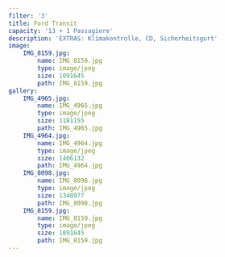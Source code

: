 ```yaml
---
filter: '3'
title: Ford Transit
capacity: '13 + 1 Passagiere'
description: 'EXTRAS: Klimakontrolle, CD, Sicherheitsgurt'
image:
    IMG_8159.jpg:
        name: IMG_8159.jpg
        type: image/jpeg
        size: 1091645
        path: IMG_8159.jpg
gallery:
    IMG_4965.jpg:
        name: IMG_4965.jpg
        type: image/jpeg
        size: 1181155
        path: IMG_4965.jpg
    IMG_4964.jpg:
        name: IMG_4964.jpg
        type: image/jpeg
        size: 1406132
        path: IMG_4964.jpg
    IMG_8098.jpg:
        name: IMG_8098.jpg
        type: image/jpeg
        size: 1348977
        path: IMG_8098.jpg
    IMG_8159.jpg:
        name: IMG_8159.jpg
        type: image/jpeg
        size: 1091645
        path: IMG_8159.jpg
---
```

